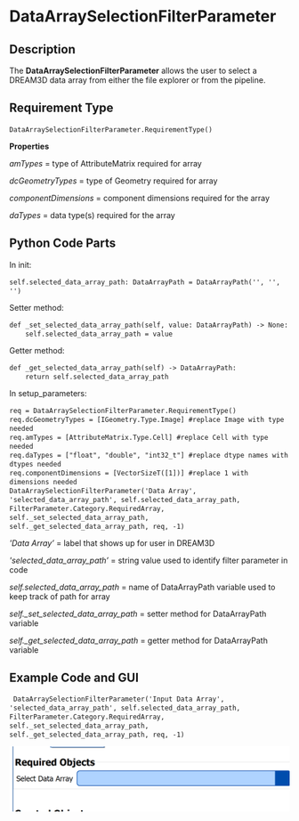 # DataArraySelectionFilterParameter

## Description

The **DataArraySelectionFilterParameter** allows the user to select a DREAM3D data array from either the file explorer or from the pipeline.

## Requirement Type

```(lang-python)
DataArraySelectionFilterParameter.RequirementType()
```
**Properties**

*amTypes* = type of AttributeMatrix required for array

*dcGeometryTypes* = type of Geometry required for array

*componentDimensions* = component dimensions required for the array

*daTypes* = data type(s) required for the array



## Python Code Parts

In init:
```(lang-python)
self.selected_data_array_path: DataArrayPath = DataArrayPath('', '', '')
```

Setter method:
```(lang-python)
def _set_selected_data_array_path(self, value: DataArrayPath) -> None:
    self.selected_data_array_path = value
```
Getter method:
```(lang-python)
def _get_selected_data_array_path(self) -> DataArrayPath:
    return self.selected_data_array_path
```

In setup_parameters:
```(lang-python)
req = DataArraySelectionFilterParameter.RequirementType()
req.dcGeometryTypes = [IGeometry.Type.Image] #replace Image with type needed
req.amTypes = [AttributeMatrix.Type.Cell] #replace Cell with type needed
req.daTypes = ["float", "double", "int32_t"] #replace dtype names with dtypes needed
req.componentDimensions = [VectorSizeT([1])] #replace 1 with dimensions needed
DataArraySelectionFilterParameter('Data Array', 'selected_data_array_path', self.selected_data_array_path, FilterParameter.Category.RequiredArray, self._set_selected_data_array_path, self._get_selected_data_array_path, req, -1)
```

*'Data Array’* = label that shows up for user in DREAM3D

*'selected_data_array_path’* = string value used to identify filter parameter in code

*self.selected_data_array_path* = name of DataArrayPath variable used to keep track of path for array

*self._set_selected_data_array_path* = setter method for DataArrayPath variable

*self._get_selected_data_array_path* = getter method for DataArrayPath variable

## Example Code and GUI
```(lang-python)
 DataArraySelectionFilterParameter('Input Data Array', 'selected_data_array_path', self.selected_data_array_path, FilterParameter.Category.RequiredArray, self._set_selected_data_array_path, self._get_selected_data_array_path, req, -1)
```
![selected_data_array_path_gui](Images/selected_data_array_path_gui.png)
